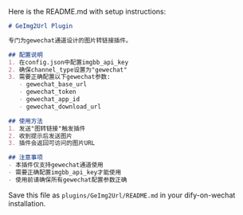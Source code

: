 Here is the README.md with setup instructions:

```markdown
# GeImg2Url Plugin

专门为gewechat通道设计的图片转链接插件。

## 配置说明
1. 在config.json中配置imgbb_api_key
2. 确保channel_type设置为"gewechat"
3. 需要正确配置以下gewechat参数:
   - gewechat_base_url
   - gewechat_token
   - gewechat_app_id
   - gewechat_download_url

## 使用方法
1. 发送"图转链接"触发插件
2. 收到提示后发送图片
3. 插件会返回可访问的图片URL

## 注意事项
- 本插件仅支持gewechat通道使用
- 需要正确配置imgbb_api_key才能使用
- 使用前请确保所有gewechat配置参数正确
```

Save this file as `plugins/GeImg2Url/README.md` in your dify-on-wechat installation.
